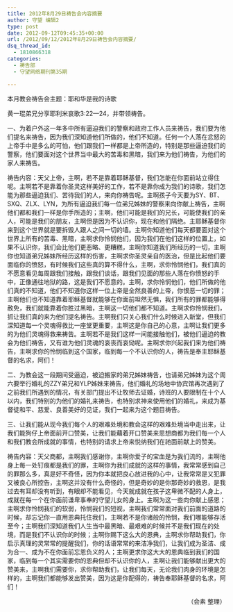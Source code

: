 ```yaml
---
title: 2012年8月29日祷告会内容摘要
author: 守望 编辑2
type: post
date: 2012-09-12T09:45:35+00:00
url: /2012/09/12/2012年8月29日祷告会内容摘要/
dsq_thread_id:
  - 1810866318
categories:
  - 祷告部
  - 守望网络期刊第35期

---
```

<!--more-->本月教会祷告会主题：耶和华是我的诗歌

黄一琨弟兄分享耶利米哀歌3:22—24，并带领祷告。

一、为着户外这一年多中所有逼迫我们的警察和政府工作人员来祷告，我们要为他们提名来祷告，因为我们深知道他们所做的，他们不知道。任何一个人落在忿怒的上帝手中是多么的可怕，他们跟我们一样都是上帝所造的，特别是那些逼迫我们的警察，他们要面对这个世界当中最大的苦毒和黑暗，我们来为他们祷告，为他们的家人来祷告。

祷告内容：天父上帝，主啊，若不是靠着耶稣基督，我们怎能在你面前站立得住呢。主啊若不是靠着你圣灵这样美好的工作，若不是靠你成为我们的诗歌，我们怎能为那些逼迫我们、苦待我们的人，来向你祷告呢。主啊孩子今天要为SY、BT、SXQ、ZLX、LYN，为所有逼迫我们每一位弟兄姊妹的警察来向你献上祷告，主啊他们都和我们一样是你手所造的；主啊，他们可能是我们的兄长，可能使我们的亲人，可能是我们的朋友，主啊但是因为不认识你，现在和他们隔绝。主耶稣基督你来到这个世界就是要拆毁人跟人之间一切的墙。主啊你知道他们每天都要面对这个世界上所有的苦毒、黑暗，主啊求你怜悯他们，因为我们在他们这样的位置上，如果不认识你，我们会比他们更恶略、更糟糕，主啊你知道我们所经历的一切，主啊你也知道弟兄姊妹所经历这样的伤害，主啊求你圣灵亲自的医治，但是比起他们要面临你的愤怒，有时候我们这些真的算不得什么，主啊，求你怜悯他们，我们真的不愿意看见每周跟我们接触，跟我们谈话，跟我们见面的那些人落在你愤怒的手中，正像通往地狱的路，这是我们不愿意的。主啊，求你怜悯他们，他们所做的他们真的不知道，他们不知道你这样一位上帝是全然良善的上帝，你恨恶一切的罪；主啊他们也不知道靠着耶稣基督就能够在你面前坦然无惧，我们所有的罪都能够得赦免，我们就能靠着你胜过黑暗，主啊这一切他们都不知道。主啊求你怜悯我们，抓让我们真的来为他们提名祷告。主啊我们只关心我们什么时候进入新堂，但我们深知道每一个灵魂得救比一座堂更重要，主啊这是你自己的心意，主啊让我们更多的为他们灵魂得救来祷告。主啊若不是我们这样一间能接触他们，被他们逼迫的教会为他们祷告，又有谁为他们灵魂的哀丧而哀恸呢。主啊求你兴起我们来为他们祷告，主啊求你的怜悯临到这个国家，临到每一个不认识你的人，祷告是奉主耶稣基督的名求，阿们！

二、为教会这一段期间受逼迫，被迫搬家的弟兄姊妹祷告，也请弟兄姊妹为这个周六要举行婚礼的ZZY弟兄和YLP姊妹来祷告，他们婚礼的场地中协宾馆再次遇到了之前我们所遇到的情况，有关部门提出不让牧师去证婚，诗班的人要限制在十个人以内，我们特别的为他们的婚礼来祷告，也特别求神来使用他们的婚礼，来成为基督徒和平、慈爱、良善美好的见证，我们一起来为这个题目祷告。

三、让我们能从现今我们每个人的艰难处境和教会这样的艰难处境当中走出来，让我们能狗仔上帝面前开口赞美，让我们能藉着开口赞美来思想商都为我们每一个人和我们教会所成就的事情，也特别的请求上帝来悦纳我们在祂面前献上的赞美。

祷告内容：天父商都，主啊我们感谢你，主啊你爱子的宝血是为我们流的，主啊他身上每一处钉痕都是我们的罪，主啊你为我们成就的这样的事情，我常常感到自己的罪那么多，真是好不奇怪，因为你本就把良心放进我的心中，让我常常是又犯罪又被良心所控告，主啊这并没有什么奇怪的，但是奇妙的是你那奇妙的救恩，是我过去有耳却没有听到，有眼却不能看见，今天就成就在孩子这卑微不配的人身上，成就在每一个在你面前谦卑事奉的守望儿女的身上。主啊为这一些向你献上感恩；主啊求你怜悯我们的软弱，怜悯我们的短视，主啊我们常常面对我们前面的道路的时候，却忘记你一直用恩典托住我们，主啊若不是你诸般的怜悯，我们哪能够存活至今；主啊我们深知道我们人生当中最黑暗、最艰难的时候并不是我们现在的处境，而是我们不认识你的时候；主啊你赐下这么大的恩典，主啊求你帮助我们，你启示真理的灵常常的提醒我们，你的话语常常的来洁净我们，让我们成为圣洁、成为合一、成为不在你面前忘恩负义的人；主啊更求你这大大的恩典临到我们的国家，临到每一个其实需要你的恩典但却不认识你的人，主啊让我们能够献出更大的赞美来，主啊我们需要你，求你帮助我们，让我们每天，无论我们肉身的环境是怎样的，主啊我们都能够发出赞美，因为这是你配得的，祷告奉耶稣基督的名求，阿们！

<p style="text-align: right;">
  （会素 整理）
</p>
